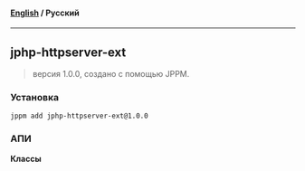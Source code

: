 #### [English](README.md) / **Русский**

---

## jphp-httpserver-ext
> версия 1.0.0, создано с помощью JPPM.


### Установка
```
jppm add jphp-httpserver-ext@1.0.0
```

### АПИ
**Классы**